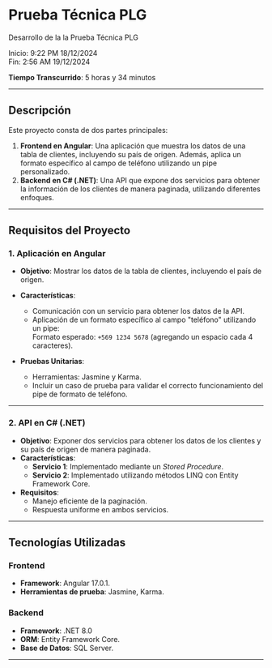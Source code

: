 # Prueba Técnica PLG
Desarrollo de la la Prueba Técnica PLG

Inicio: 9:22 PM 18/12/2024  
Fin: 2:56 AM 19/12/2024  

**Tiempo Transcurrido**: 5 horas y 34 minutos  

---

## Descripción
Este proyecto consta de dos partes principales:  
1. **Frontend en Angular**: Una aplicación que muestra los datos de una tabla de clientes, incluyendo su país de origen. Además, aplica un formato específico al campo de teléfono utilizando un pipe personalizado.  
2. **Backend en C# (.NET)**: Una API que expone dos servicios para obtener la información de los clientes de manera paginada, utilizando diferentes enfoques.

---

## Requisitos del Proyecto

### 1. Aplicación en Angular
- **Objetivo**: Mostrar los datos de la tabla de clientes, incluyendo el país de origen.
- **Características**:
  - Comunicación con un servicio para obtener los datos de la API.
  - Aplicación de un formato específico al campo "teléfono" utilizando un pipe:  
    Formato esperado: `+569 1234 5678` (agregando un espacio cada 4 caracteres).

- **Pruebas Unitarias**:
  - Herramientas: Jasmine y Karma.
  - Incluir un caso de prueba para validar el correcto funcionamiento del pipe de formato de teléfono.

---

### 2. API en C# (.NET)
- **Objetivo**: Exponer dos servicios para obtener los datos de los clientes y su país de origen de manera paginada.
- **Características**:
  - **Servicio 1**: Implementado mediante un *Stored Procedure*.
  - **Servicio 2**: Implementado utilizando métodos LINQ con Entity Framework Core.
- **Requisitos**:
  - Manejo eficiente de la paginación.
  - Respuesta uniforme en ambos servicios.

---

## Tecnologías Utilizadas
### Frontend
- **Framework**: Angular 17.0.1.
- **Herramientas de prueba**: Jasmine, Karma.

### Backend
- **Framework**: .NET 8.0
- **ORM**: Entity Framework Core.
- **Base de Datos**: SQL Server.

---
